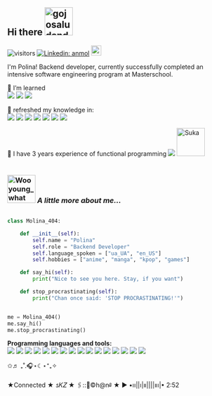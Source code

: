 ## Hi there <img src="https://cdn3.emoji.gg/emojis/54147-gojosaludando.png" width="64px" height="64px" alt="gojosaludando"></a>
![visitors](https://visitor-badge.laobi.icu/badge?page_id=butterflyforkill.butterflyforkill)
[![Linkedin: anmol](https://img.shields.io/badge/-PolinaVasiuk-blue?style=flat-square&logo=Linkedin&logoColor=white&link=https://www.linkedin.com/in/PolinaVasiuk-p-singh/)](https://www.linkedin.com/in/polina-vasiuk/)
<a href="mailto:vasse.paul@gmail.com" target="_blank" rel="email_gmail">
  <img src="https://github.com/blackcater/blackcater/raw/main/images/social-gmail.svg" height="23" />
</a>

I'm Polina! Backend developer, currently successfully completed an intensive software engineering program at Masterschool. 

🌱 I’m learned
  <br>
  <img src="https://img.shields.io/badge/Python-green?logo=Python&logoSize=auto"/>
  <img src="https://img.shields.io/badge/FLASK-green?logo=FLASK&logoSize=auto"/>
  <img src="https://img.shields.io/badge/FastAPI-green?logo=FastAPI&logoSize=auto"/>
  <br> 
  
👾 refreshed my knowledge in:
  <br> 
     <img src="https://img.shields.io/badge/HTML-green?logo=HTML&logoSize=auto"/> <img src="https://img.shields.io/badge/CSS-green?logo=CSS&logoSize=auto"/>
     <img src="https://img.shields.io/badge/Javascript-blue?logo=Javascript&logoSize=auto"/> <img src="https://img.shields.io/badge/SQL-green?logo=SQL&logoSize=auto"/>
     <img src="https://img.shields.io/badge/OOP-green?logo=OOP&logoColor=green&logoSize=auto"/> 
     <img src="https://img.shields.io/badge/REST%20API-green?logo=REST-API&logoColor=green&logoSize=auto"/>
     <img src="https://img.shields.io/badge/PostgreSQL-blue?logo=PostgreSQL&logoColor=green&logoSize=auto"/>
 
 
🔭 I have 3 years experience of functional programming  <img src="https://img.shields.io/badge/Erlang-green?logo=erlang&logoColor=red&logoSize=auto"/> 
<img src="https://cdn3.emoji.gg/emojis/40382-suka.png" width="64px" height="64px" alt="Suka"> 
<br> 
<br>
### <img src="https://cdn3.emoji.gg/emojis/4708-wooyoung-what.gif" width="64px" height="64px" alt="Wooyoung_what"> <i>A little more about me...  </i>

```python

class Molina_404:

    def __init__(self):
        self.name = "Polina"
        self.role = "Backend Developer"
        self.language_spoken = ["ua_UA", "en_US"]
        self.hobbies = ["anime", "manga", "kpop", "games"]

    def say_hi(self):
        print("Nice to see you here. Stay, if you want")

    def stop_procrastinating(self):
        print("Chan once said: 'STOP PROCRASTINATING!'")


me = Molina_404()
me.say_hi()
me.stop_procrastinating()
```

<b> Programming languages and tools: </b> <br>
<img src="https://img.shields.io/badge/Erlang-white?style=for-the-badge&logo=Erlang&logoColor=red"/> 
<img src="https://img.shields.io/badge/Python-yellow?style=for-the-badge&logo=Python&logoSize=auto"/>
<img src="https://img.shields.io/badge/Javascript-blue?style=for-the-badge&logo=Javascript&logoSize=auto"/> 
<img src="https://img.shields.io/badge/VS%20Code-blue?style=for-the-badge&logo=VS%20Code"/> 
<img src="https://img.shields.io/badge/GIT-black?style=for-the-badge&logo=GIT"/> 
<img src="https://img.shields.io/badge/Makefile-red?style=for-the-badge&logo=Makefile"/> 
<img src="https://img.shields.io/badge/C%23-blue?style=for-the-badge&logo=C%23"/> 
<img src="https://img.shields.io/badge/MySQL-green?style=for-the-badge&logo=MySQL&logoSize=auto"/> 
<img src="https://img.shields.io/badge/Postman-black?style=for-the-badge&logo=Postman&logoSize=auto"/> 
<img src="https://img.shields.io/badge/Notion-black?style=for-the-badge&logo=Notion&logoSize=auto"/> 
<img src="https://img.shields.io/badge/Linux-white?style=for-the-badge&logo=Linux&logoSize=auto"/> 
<img src="https://img.shields.io/badge/PostgreSQL-black?style=for-the-badge&logo=PostgreSQL&logoSize=auto"/> 
<img src="https://img.shields.io/badge/HTML-green?style=for-the-badge&logo=HTML&logoSize=auto"/> 
<img src="https://img.shields.io/badge/CSS-yellow?style=for-the-badge&logo=CSS&logoSize=auto"/> 
<img src="https://img.shields.io/badge/REACT-white?style=for-the-badge&logo=REACT&logoColor=green&logoSize=auto"/> 
<img src="https://img.shields.io/badge/Kubernetis-black?style=for-the-badge&logo=Kubernetis&logoColor=green&logoSize=auto"/> 

 
<p>✩♬ ₊˚.🎧⋆☾⋆⁺₊✧</p>

<p>★Connected ★ 𐒡𝛫𝛧 ★ 🖇::🐺©h@n༅ ★ ▶︎ •၊၊||၊|။||||။‌‌‌‌‌၊|• 2:52</p>



